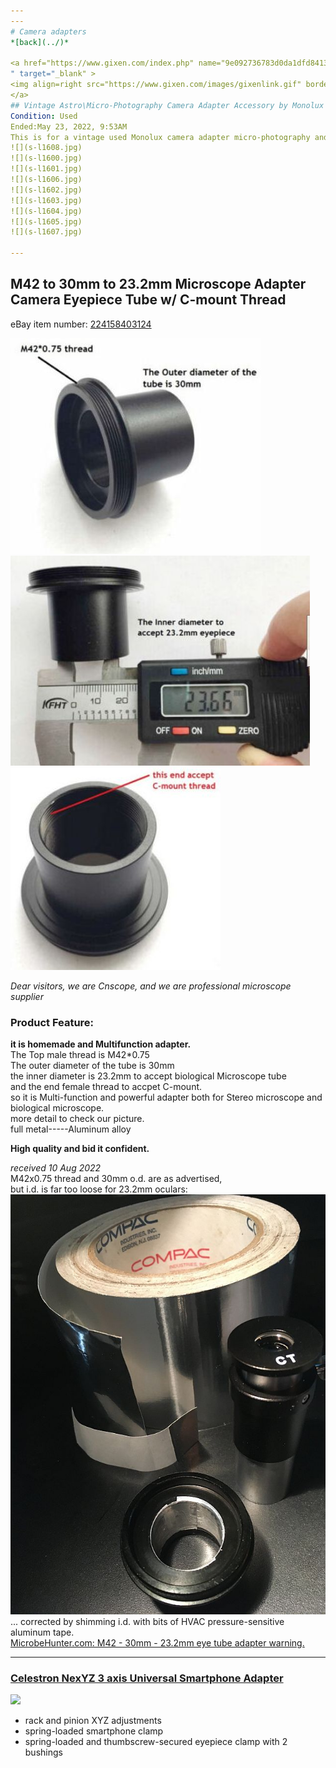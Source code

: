 ```yaml
---
---
# Camera adapters  
*[back](../)*

<a href="https://www.gixen.com/index.php" name="9e092736783d0da1dfd8413d57d10faf
" target="_blank" >
<img align=right src="https://www.gixen.com/images/gixenlink.gif" border="0" alt="Auction Sniper" title="Auction Sniper">
</a>  
## Vintage Astro\Micro-Photography Camera Adapter Accessory by Monolux
Condition: Used  
Ended:May 23, 2022, 9:53AM  
This is for a vintage used Monolux camera adapter micro-photography and\or Astro-photography to camera adapter. It is in very good condition. Please see photos  
![](s-l1608.jpg)  
![](s-l1600.jpg)  
![](s-l1601.jpg)  
![](s-l1606.jpg)  
![](s-l1602.jpg)  
![](s-l1603.jpg)  
![](s-l1604.jpg)  
![](s-l1605.jpg)  
![](s-l1607.jpg)  

---
```


## M42 to 30mm to 23.2mm Microscope Adapter Camera Eyepiece Tube w/ C-mount Thread  
eBay item number: [224158403124](https://www.ebay.com/itm/224158403124)  

![](od30mm.jpg)  
![](id23.2mm.jpg)  
![](C-mount.jpg)  

 *Dear visitors, we are Cnscope, and we are professional microscope supplier*  

### Product Feature:  
 **it is homemade and Multifunction adapter.**  
The Top male thread is M42*0.75  
The outer diameter of the tube is 30mm  
the inner diameter is 23.2mm to accept biological Microscope tube  
and the end female thread to accpet C-mount.  
so it is Multi-function and powerful adapter both for Stereo microscope and biological microscope.  
more detail to check our picture.  
full metal-----Aluminum alloy  

**High quality and bid it confident.**  

 *received 10 Aug 2022*  
M42x0.75 thread and 30mm o.d. are as advertised,  
but i.d. is far too loose for 23.2mm oculars:  
![](M42-C-mount-32-23.2mm.jpg)  
... corrected by shimming i.d. with bits of HVAC pressure-sensitive aluminum tape.  
[MicrobeHunter.com: M42 - 30mm - 23.2mm eye tube adapter warning.](https://www.microbehunter.com/microscopy-forum/viewtopic.php?f=14&t=16026)  

---

### [Celestron NexYZ 3 axis Universal Smartphone Adapter](https://www.celestron.com/products/nexyz-3-axis-universal-smartphone-adapter)  
![](https://cdn.shopify.com/s/files/1/1935/4371/products/81055_NexYZ_3-Axis_Universal_Smartphone_Adapter_01_570x380@3x.jpg)  
-  rack and pinion XYZ adjustments
- spring-loaded smartphone clamp
- spring-loaded and thumbscrew-secured eyepiece clamp with 2 bushings
